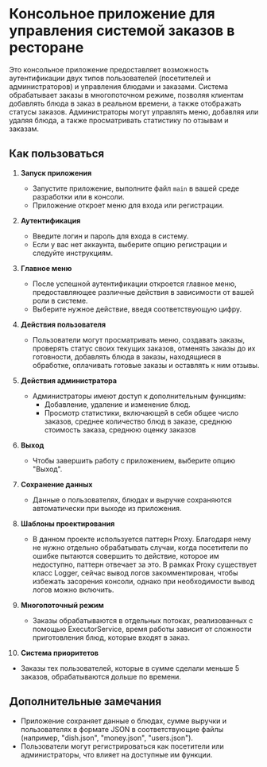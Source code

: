 # Консольное приложение для управления системой заказов в ресторане

Это консольное приложение предоставляет возможность аутентификации двух типов пользователей (посетителей и администраторов) и управления блюдами и заказами. Система обрабатывает заказы в многопоточном режиме, позволяя клиентам добавлять блюда в заказ в реальном времени, а также отображать статусы заказов. Администраторы могут управлять меню, добавляя или удаляя блюда, а также просматривать статистику по отзывам и заказам.

## Как пользоваться

1. **Запуск приложения**
   - Запустите приложение, выполните файл `main` в вашей среде разработки или в консоли.
   - Приложение откроет меню для входа или регистрации.

2. **Аутентификация**
   - Введите логин и пароль для входа в систему.
   - Если у вас нет аккаунта, выберите опцию регистрации и следуйте инструкциям.

3. **Главное меню**
   - После успешной аутентификации откроется главное меню, предоставляющее различные действия в зависимости от вашей роли в системе.
   - Выберите нужное действие, введя соответствующую цифру.

4. **Действия пользователя**
   - Пользователи могут просматривать меню, создавать заказы, проверять статус своих текущих заказов, отменять заказы до их готовности, добавлять блюда в заказы, находящиеся в обработке, оплачивать готовые заказы и оставлять к ним отзывы.

5. **Действия администратора**
   - Администраторы имеют доступ к дополнительным функциям:
     - Добавление, удаление и изменение блюд.
     - Просмотр статистики, включающей в себя общее число заказов, среднее количество блюд в заказе, среднюю стоимость заказа, среднюю оценку заказов

6. **Выход**
   - Чтобы завершить работу с приложением, выберите опцию "Выход".

7. **Сохранение данных**
   - Данные о пользователях, блюдах и выручке сохраняются автоматически при выходе из приложения.
     
8. **Шаблоны проектирования**
   - В данном проекте используется паттерн Proxy. Благодаря нему не нужно отдельно обрабатывать случаи, когда посетители по ошибке пытаются совершить то действие, которое им недоступно, паттерн отвечает за это. В рамках Proxy существует класс Logger, сейчас вывод логов закомментирован, чтобы избежать засорения консоли, однако при необходимости вывод логов можно включить. 

9. **Многопоточный режим**
   - Заказы обрабатываются в отдельных потоках, реализованных с помощью ExecutorService, время работы зависит от сложности приготовления блюд, которые входят в заказ.
   
10. **Система приоритетов**
   - Заказы тех пользователей, которые в сумме сделали меньше 5 заказов, обрабатываются дольше по времени.

## Дополнительные замечания
- Приложение сохраняет данные о блюдах, сумме выручки и пользователях в формате JSON в соответствующие файлы (например, "dish.json", "money.json", "users.json").
- Пользователи могут регистрироваться как посетители или администраторы, что влияет на доступные им функции.

